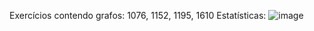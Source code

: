 Exercícios contendo grafos: 1076, 1152, 1195, 1610
Estatísticas: ![image](https://github.com/user-attachments/assets/9afbc9c6-9ea3-42ca-b337-e03074300963)


